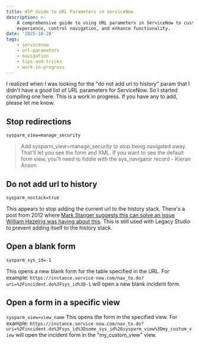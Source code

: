 ```yaml
---
title: WIP Guide to URL Parameters in ServiceNow
description: >-
    A comprehensive guide to using URL parameters in ServiceNow to customize user
    experience, control navigation, and enhance functionality.
date: '2025-10-28'
tags:
    - servicenow
    - url-parameters
    - navigation
    - tips-and-tricks
    - work-in-progress
---
```


I realized when I was looking for the "do not add url to history" param that I didn't have a good list of URL parameters for ServiceNow.  So I started compiling one here.  This is a work in progress.  If you have any to add, please let me know.

## Stop redirections

`sysparm_view=manage_security`

> Add sysparm_view=manage_security to stop being navigated away. That'll let you see the form and XML. If you want to see the default form view, you'll need to fiddle with the sys_navigator record - Kieran Anson

## Do not add url to history

`sysparm_nostack=true`

This appears to stop adding the current url to the history stack.  There's a post from 2012 where [Mark Stanger suggests this can solve an issue William Hazelrig was having about this](https://www.servicenow.com/community/developer-forum/how-do-you-prevent-a-form-from-adding-itself-to-the-navigation/m-p/1830653).  This is still used with Legacy Studio to prevent adding itself to the history stack.

## Open a blank form

`sysparm_sys_id=-1`

This opens a new blank form for the table specified in the URL.  For example:
`https://instance.service-now.com/nav_to.do?uri=%2Fincident.do%3Fsys_id%3D-1`
will open a new blank incident form.

## Open a form in a specific view

`sysparm_view=view_name`
This opens the form in the specified view.  For example:
`https://instance.service-now.com/nav_to.do?uri=%2Fincident.do%3Fsys_id%3Dsome_sys_id%26sysparm_view%3Dmy_custom_view`
will open the incident form in the "my_custom_view" view.